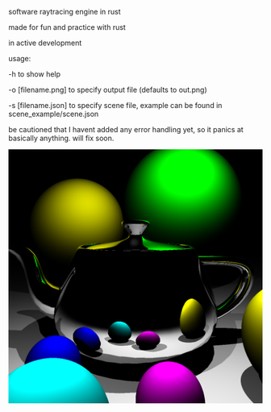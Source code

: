software raytracing engine in rust

made for fun and practice with rust

in active development


usage:

-h to show help

-o [filename.png] to specify output file (defaults to out.png)

-s [filename.json] to specify scene file, example can be found in scene\_example/scene.json


be cautioned that I havent added any error handling yet, so it panics at basically anything.
will fix soon.

![spheres, shading, obj importing, shadows and multiple light sources](demo.png "demo image")
